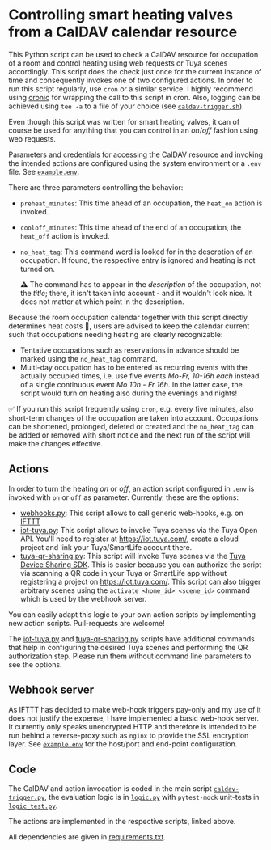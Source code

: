 # Controlling smart heating valves from a CalDAV calendar resource

This Python script can be used to check a CalDAV resource for occupation of a
room and control heating using web requests or Tuya scenes accordingly. This
script does the check just once for the current instance of time and
consequently invokes one of two configured actions. In order to run this script
regularly, use `cron` or a similar service. I highly recommend using
[cronic](https://habilis.net/cronic/) for wrapping the call to this script in
cron. Also, logging can be achieved using `tee -a` to a file of your choice
(see [`caldav-trigger.sh`](caldav-trigger.sh)).

Even though this script was written for smart heating valves, it can of course
be used for anything that you can control in an *on*/*off* fashion using web
requests.

Parameters and credentials for accessing the CalDAV resource and invoking the
intended actions are configured using the system environment or a `.env` file.
See [`example.env`](example.env).

There are three parameters controlling the behavior:
* `preheat_minutes`: This time ahead of an occupation, the `heat_on` action is
  invoked.
* `cooloff_minutes`: This time ahead of the end of an occupation, the `heat_off`
  action is invoked.
* `no_heat_tag`: This command word is looked for in the descrption of an
  occupation. If found, the respective entry is ignored and heating is not
  turned on.

  ⚠️ The command has to appear in the *description* of the occupation, not the
  *title*; there, it isn't taken into account - and it wouldn't look nice.
  It does not matter at which point in the description.

Because the room occupation calendar together with this script directly
determines heat costs 💸, users are advised to keep the calendar current such
that occupations needing heating are clearly recognizable:

* Tentative occupations such as reservations in advance should be marked using
  the `no_heat_tag` command.
* Multi-day occupation has to be entered as recurring events with the actually
  occupied times, i.e. use five events *Mo-Fr, 10-16h each* instead of a single
  continuous event *Mo 10h - Fr 16h*. In the latter case, the script would
  turn on heating also during the evenings and nights!

✅ If you run this script frequently using `cron`, e.g. every five minutes, also
short-term changes of the occupation are taken into account. Occupations can
be shortened, prolonged, deleted or created and the `no_heat_tag` can be added
or removed with short notice and the next run of the script will make the
changes effective.

## Actions

In order to turn the heating *on* or *off*, an action script configured in
`.env` is invoked with `on` or `off` as parameter. Currently, these are the
options:

- [webhooks.py](webhooks.py): This script allows to call generic web-hooks, e.g.
  on [IFTTT](https://ifttt.com)
- [iot-tuya.py](iot-tuya.py): This script allows to invoke Tuya scenes via the
  Tuya Open API. You'll need to register at https://iot.tuya.com/, create a
  cloud project and link your Tuya/SmartLife account there.
- [tuya-qr-sharing.py](tuya-qr-sharing.py): This script will invoke Tuya scenes
  via the
  [Tuya Device Sharing SDK](https://github.com/tuya/tuya-device-sharing-sdk).
  This is easier because you can authorize the script via scanning a QR code in
  your Tuya or SmartLife app without registering a project on
  https://iot.tuya.com/. This script can also trigger arbitrary scenes using the
  `activate <home_id> <scene_id>` command which is used by the webhook server.

You can easily adapt this logic to your own action scripts by implementing new
action scripts. Pull-requests are welcome!

The [iot-tuya.py](iot-tuya.py) and [tuya-qr-sharing.py](tuya-qr-sharing.py)
scripts have additional commands that help in configuring the desired Tuya
scenes and performing the QR authorization step. Please run them without
command line parameters to see the options.

## Webhook server
As IFTTT has decided to make web-hook triggers pay-only and my use of it does
not justify the expense, I have implemented a basic web-hook server. It
currently only speaks unencrypted HTTP and therefore is intended to be run
behind a reverse-proxy such as `nginx` to provide the SSL encryption layer.
See [`example.env`](example.env) for the host/port and end-point configuration.


## Code

The CalDAV and action invocation is coded in the main script
[`caldav-trigger.py`](caldav-trigger.py), the evaluation logic is in
[`logic.py`](logic.py) with `pytest-mock` unit-tests in
[`logic_test.py`](logic_test.py).

The actions are implemented in the respective scripts, linked above.

All dependencies are given in [requirements.txt](requirements.txt).

